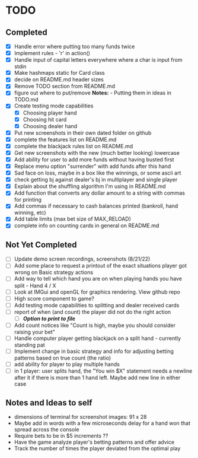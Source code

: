 # TODO

## Completed

- [x] Handle error where putting too many funds twice
- [x] Implement rules - 'r' in action()
- [x] Handle input of capital letters everywhere where a char is input from stdin
- [x] Make hashmaps static for Card class
- [x] decide on README.md header sizes
- [x] Remove TODO section from README.md
- [x] figure out where to put/remove **Notes:** - Putting them in ideas in TODO.md
- [x] Create testing mode capabilities
  - [x] Choosing player hand
  - [x] Choosing hit card
  - [x] Choosing dealer hand
- [x] Put new screenshots in their own dated folder on github  
- [x] complete the features list on README.md
- [x] complete the blackjack rules list on README.md
- [x] Get new screenshots with the new (much better looking) lowercase  
- [x] Add ability for user to add more funds without having busted first
- [x] Replace menu option "surrender" with add funds after this hand
- [x] Sad face on loss, maybe in a box like the winnings, or some ascii art
- [x] check getting bj against dealer's bj in multiplayer and single player
- [x] Explain about the shuffling algorithm I'm using in README.md
- [x] Add function that converts any dollar amount to a string with commas for printing  
- [x] Add commas if necessary to cash balances printed (bankroll, hand winning, etc)
- [x] Add table limits (max bet size of MAX_RELOAD)
- [x] complete info on counting cards in general on README.md

## Not Yet Completed

- [ ] Update demo screen recordings, screenshots (8/21/22)
- [ ] Add some place to request a printout of the exact situations player got wrong on Basic strategy actions
- [ ] Add way to tell which hand you are on when playing hands you have split - Hand 4 / X
- [ ] Look at IMGui and openGL for graphics rendering. View github repo
- [ ] High score component to game?  
- [ ] Add testing mode capabilities to splitting and dealer received cards
- [ ] report of when (and count) the player did not do the right action  
  - [ ] ***Option to print to file***
- [ ] Add count notices like "Count is high, maybe you should consider raising your bet"
- [ ] Handle computer player getting blackjack on a split hand - currently standing pat
- [ ] Implement change in basic strategy and info for adjusting betting patterns based on true count (the ratio)
- [ ] add ability for player to play multiple hands
- [ ] in 1 player: user splits hand, the "You win $X" statement needs a newline after it if there is more than 1 hand left. Maybe add new line in either case

## Notes and Ideas to self

- dimensions of terminal for screenshot images: 91 x 28
- Maybe add in words with a few microseconds delay for a hand won that spread across the console
- Require bets to be in $5 increments ??
- Have the game analyze player's betting patterns and offer advice
- Track the number of times the player deviated from the optimal play
